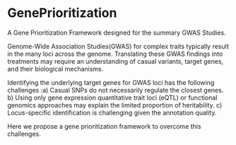 # GenePrioritization
A Gene Prioritization Framework designed for the summary GWAS Studies.

Genome-Wide Association Studies(GWAS) for complex traits typically result in the many loci across the genome. Translating these GWAS findings into treatments may require an understanding of casual variants, target genes, and their biological mechanisms. 

Identifying the underlying target genes for GWAS loci has the following challenges :a) Casual SNPs do not necessarily regulate the closest genes. b) Using only gene expression quantitative trait loci (eQTL)  or functional genomics approaches may explain the limited proportion of heritability. c) Locus-specific identification is challenging given the annotation quality. 


Here we propose a gene prioritization framework to overcome this challenges. 
